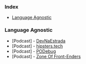 ### Index

* [Language Agnostic](#language-agnostic)


### Language Agnostic

* [Podcast] - [DevNaEstrada](http://devnaestrada.com.br)
* [Podcast] - [hipsters.tech](http://hipsters.tech)
* [Podcast] - [PODebug](http://www.podebug.com)
* [Podcast] - [Zone Of Front-Enders](http://zofe.com.br)
